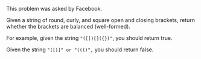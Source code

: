 This problem was asked by Facebook.

Given a string of round, curly, and square open and closing brackets, return whether the brackets are balanced (well-formed).

For example, given the string ```"([])[]({})"```, you should return true.

Given the string ```"([)]" or "((()",``` you should return false.